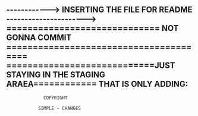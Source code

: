 ------------>  INSERTING THE FILE FOR README ---------------------->
============================= NOT GONNA COMMIT =======================================
============================JUST STAYING IN THE STAGING ARAEA============
                           THAT IS ONLY ADDING:
 --------------------------------------------------------------------------

                              
			      COPYRIGHT

			    SIMPLE - CHANGES
